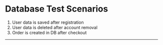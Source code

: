 # Database Test Scenarios

1. User data is saved after registration
2. User data is deleted after account removal
3. Order is created in DB after checkout

---